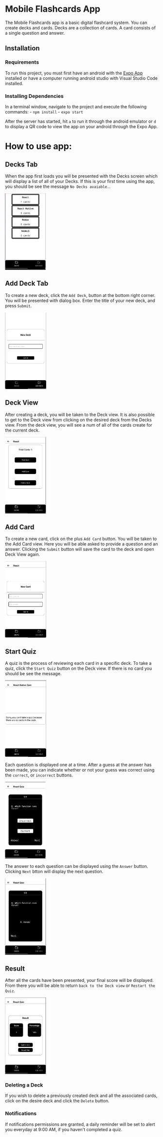 

# Mobile Flashcards App
The Mobile Flashcards app is a basic digital flashcard system. You can create decks and cards. Decks are a collection of cards. A card consists of a single question and answer.

## Installation

### Requirements
To run this project, you must first have an android with the [Expo App](https://play.google.com/store/apps/details?id=host.exp.exponent&hl=en) installed or have a computer running android studio with Visual Studio Code installed.  

### Installing Dependencies
In a terminal window, navigate to the project and execute the following commands:
    - `npm install`
    - `expo start`

After the server has started, hit `a` to run it through the android emulator or `d` to display a QR code to view the app on your android through the Expo App.

# How to use app:

## Decks Tab
When the app first loads you will be presented with the Decks screen which will display a list of all of your Decks. If this is your first time using the app, you should be see the message `No Decks avaiable.`.

<img src="AppSS/1.png" height="250" />

## Add Deck Tab
To create a new deck, click the `Add Deck`, button at the bottom right corner. You will be presented with dialog box. Enter the title of your new deck, and press `Submit`.

<img src="AppSS/2.png" height="250"/>

## Deck View
After creating a deck, you will be taken to the Deck view. It is also possible to get to the Deck view from clicking on the desired deck from the Decks view. From the deck view, you will see a num of all of the cards create for the current deck.

<img src="AppSS/3.png" height="250"/>

## Add Card
To create a new card, click on the plus `Add Card` button. You will be taken to the Add Card view. Here you will be able asked to provide a question and an answer. Clicking the `Submit` button will save the card to the deck and open Deck View again.

<img src="AppSS/4.png" height="250"/>


## Start Quiz
A quiz is the process of reviewing each card in a specific deck. To take a quiz, click the `Start Quiz` button on the Deck view.
If there is no card you should be see the message.

<img src="AppSS/5.png" height="250"/>

Each question is displayed one at a time. After a guess at the answer has been made, you can indicate whether or not your guess was correct using the `correct`, or `incorrect` buttons. 

<img src="AppSS/6.png" height="250"/>

The answer to each question can be displayed using the `Answer` button. Clicking `Next` btton will display the next question.

<img src="AppSS/7.png" height="250"/>


## Result

After all the cards have been presented, your final score will be displayed. From there you will be able to return `back to the Deck view` or `Restart the Quiz`.

<img src="AppSS/8.png" height="250"/>


### Deleting a Deck
If you wish to delete a previously created deck and all the associated cards, click on the desire deck and click the `Delete` button.

### Notifications
If notifications permissions are granted, a daily reminder will be set to alert you everyday at 9:00 AM, if you haven't completed a quiz.


